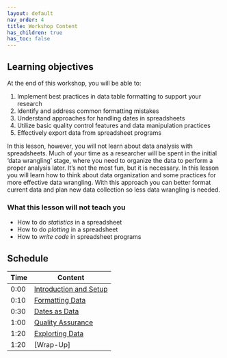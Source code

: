 ```yaml
---
layout: default
nav_order: 4
title: Workshop Content
has_children: true
has_toc: false
---
```


## Learning objectives

At the end of this workshop, you will be able to:
1. Implement best practices in data table formatting to support your research
2. Identify and address common formatting mistakes
3. Understand approaches for handling dates in spreadsheets
4. Utilize basic quality control features and data manipulation practices
5. Effectively export data from spreadsheet programs

In this lesson, however, you will not learn about data analysis with spreadsheets. Much of your time as a researcher will be spent in the initial ‘data wrangling’ stage, where you need to organize the data to perform a proper analysis later. It’s not the most fun, but it is necessary. In this lesson you will learn how to think about data organization and some practices for more effective data wrangling. With this approach you can better format current data and plan new data collection so less data wrangling is needed.

### What this lesson will not teach you

- How to do *statistics* in a spreadsheet
- How to do *plotting* in a spreadsheet
- How to *write code* in spreadsheet programs

## Schedule

| Time | Content 
| --- | --- 
| 0:00 | [Introduction and Setup](01_why_spreadsheets.md)
| 0:10 | [Formatting Data](02_format_data.md)
| 0:30 | [Dates as Data](04_dates_as_data.md)
| 1:00 | [Quality Assurance](05_quality_assurance.md)
| 1:20 | [Explorting Data](06_exporting_data.md)
| 1:20 | [Wrap-Up]

